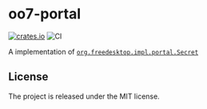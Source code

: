 # oo7-portal

[![crates.io](https://img.shields.io/crates/v/oo7-portal)](https://crates.io/crates/oo7-portal) ![CI](https://github.com/bilelmoussaoui/oo7/workflows/CI/badge.svg)

A implementation of [`org.freedesktop.impl.portal.Secret`](https://flatpak.github.io/xdg-desktop-portal/docs/doc-org.freedesktop.impl.portal.Secret.html)

## License

The project is released under the MIT license.
